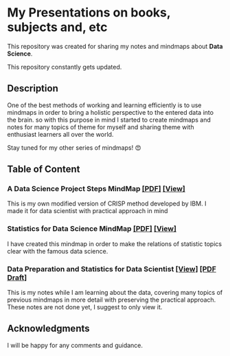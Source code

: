 # My Presentations on books, subjects and, etc

This repository was created for sharing my notes and mindmaps about **Data Science**.

This repository constantly gets updated.

## Description

One of the best methods of working and learning efficiently is to use mindmaps in order to bring a holistic perspective to the entered data into the brain. so with this purpose in mind I started to create mindmaps and notes for many topics of theme for myself and sharing theme with enthusiast learners all over the world.

Stay tuned for my other series of mindmaps! 😍

## Table of Content

### **A Data Science Project Steps MindMap** [[PDF]](/Steps-in-Data-Science-Projects.pdf) [[View]](Steps-in-Data-Science-Projects.svg)

This is my own modified version of CRISP method developed by IBM. I made it for data scientist with practical approach in mind

### **Statistics for Data Science MindMap** [[PDF]](/Statistics-for-Data-Science.pdf) [[View]](Statistics-for-Data-Science.svg)

I have created this mindmap in order to make the relations of statistic topics clear with the famous data science.

### **Data Preparation and Statistics for Data Scientist** [[View]](https://1drv.ms/u/s!AkdwlYjzo26rlUPWCVb7mIauok3h) [[PDF Draft]](/data-science-notes.pdf)

This is my notes while I am learning about the data, covering many topics of previous mindmaps in more detail with preserving the practical approach. These notes are not done yet, I suggest to only view it.

## Acknowledgments

I will be happy for any comments and guidance.
